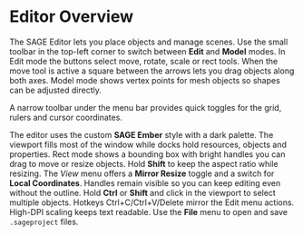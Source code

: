 # Editor Overview

The SAGE Editor lets you place objects and manage scenes. Use the small toolbar in the top-left corner to switch between **Edit** and **Model** modes. In Edit mode the buttons select move, rotate, scale or rect tools. When the move tool is active a square between the arrows lets you drag objects along both axes. Model mode shows vertex points for mesh objects so shapes can be adjusted directly.

A narrow toolbar under the menu bar provides quick toggles for the grid, rulers
and cursor coordinates.

The editor uses the custom **SAGE Ember** style with a dark palette. The viewport fills most
of the window while docks hold resources, objects and properties. Rect mode shows a bounding box with bright handles you can drag to move or resize objects. Hold **Shift** to keep the aspect ratio while resizing. The *View*
menu offers a **Mirror Resize** toggle and a switch for **Local Coordinates**. Handles remain visible so you can keep editing even without the outline.
Hold **Ctrl** or **Shift** and click in the viewport to select multiple objects.
Hotkeys Ctrl+C/Ctrl+V/Delete mirror the Edit menu actions. High-DPI scaling
keeps text readable. Use the **File** menu to open and save ``.sageproject``
files.
